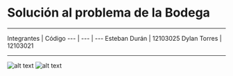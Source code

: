 # Solución al problema de la Bodega
****
Integrantes | Código
--- | --- | ---
Esteban Durán | 12103025 
Dylan Torres | 12103021 
****
![alt text](https://github.com/esteban-duran/threads/blob/master/bodega.PNG "Ejecución del programa")
![alt text](https://github.com/esteban-duran/threads/blob/master/bodega_2.PNG "Ejecución del programa")

